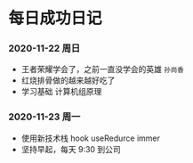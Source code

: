 # 每日成功日记

### 2020-11-22 周日

- 王者荣耀学会了，之前一直没学会的英雄 `孙尚香`
- 红烧排骨做的越来越好吃了
- 学习基础 计算机组原理

### 2020-11-23 周一

- 使用新技术栈 hook useRedurce immer
- 坚持早起，每天 9:30 到公司
